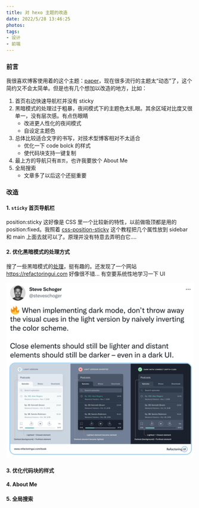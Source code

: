 ```yaml
---
title: 对 hexo 主题的改造 
date: 2022/5/28 13:46:25
photos:
tags:
- 设计
- 前端
---
```


### 前言

我很喜欢博客使用着的这个主题：[paper](https://github.com/random-yang/paper)，现在很多流行的主题太“动态”了，这个简约又不会太简单。但是也有几个想加以改造的地方，比如：

1. 首页右边快速导航栏并没有 sticky
2. 黑暗模式的处理过于粗暴，夜间模式下的主题色太扎眼。其余区域对比度又很单一，没有层次感。有点伤眼睛
    - 改进更人性化的夜间模式
    - 自设定主题色
3. 总体比较适合文字的书写，对技术型博客相对不太适合
    - 优化一下 code bolck 的样式
    - 使代码块支持一键复制
4. 最上方的导航只有`首页`，也许我要放个 About Me
5. 全局搜索
    - 文章多了以后这个还挺重要

### 改造

#### 1. `sticky` 首页导航栏

position:sticky 这好像是 CSS 里一个比较新的特性，以前做吸顶都是用的 position:fixed。我照着 [css-position-sticky](https://www.digitalocean.com/community/tutorials/css-position-sticky) 这个教程把几个属性放到 sidebar 和 main 上面去就可以了。原理并没有特意去弄明白它....


#### 2. 优化黑暗模式的处理方式

搜了一些黑暗模式的[处理](https://css-tricks.com/a-complete-guide-to-dark-mode-on-the-web/)，挺有趣的。还发现了一个网站 https://refactoringui.com 好像很不错... 有空要系统性地学习一下 UI

![](./polish-hexo-theme/20220531-140815.jpg)


#### 3. 优化代码块的样式
#### 4. About Me
#### 5. 全局搜索


